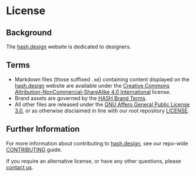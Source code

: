 [contact us]: https://hash.ai/contact?utm_medium=organic&utm_source=github_license_hashdotdesign
[contributing]: https://github.com/hashintel/hash/blob/main/.github/CONTRIBUTING.md
[creative commons attribution-noncommercial-sharealike 4.0 international]: https://github.com/hashintel/hash/blob/main/.github/licenses/LICENSE-CC.md
[gnu affero general public license 3.0]: https://github.com/hashintel/hash/blob/main/.github/licenses/LICENSE-AGPL.md
[hash.design]: https://hash.design/?utm_medium=organic&utm_source=github_license_hashdotdesign
[hash brand terms]: https://hash.ai/about/brand?utm_medium=organic&utm_source=github_license_hashdotdesign
[license]: https://github.com/hashintel/hash/blob/main/LICENSE.md

# License

## Background

The [hash.design] website is dedicated to designers.

## Terms

- Markdown files (those suffixed `.md`) containing content displayed on the [hash.design] website are available under the [Creative Commons Attribution-NonCommercial-ShareAlike 4.0 International] license.
- Brand assets are governed by the [HASH Brand Terms].
- All other files are released under the [GNU Affero General Public License 3.0], or as otherwise disclaimed in line with our root repository [LICENSE].

## Further Information

For more information about contributing to [hash.design], see our repo-wide [CONTRIBUTING] guide.

If you require an alternative license, or have any other questions, please [contact us].
